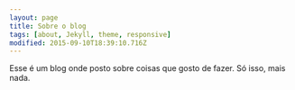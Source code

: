 ```yaml
---
layout: page
title: Sobre o blog
tags: [about, Jekyll, theme, responsive]
modified: 2015-09-10T18:39:10.716Z
---
```


Esse é um blog onde posto sobre coisas que gosto de fazer. Só isso, mais nada.
